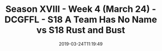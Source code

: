 ---
title: Season XVIII - Week 4 (March 24) - DCGFFL - S18 A Team Has No Name vs S18 Rust
  and Bust
teams-score:
- team: _teams/forest-green.md
  score: 25
- team: _teams/maroon.md
  score: 22
mvp: " Keaton Fedak (Forest), Kevin Hamilton (Maroon)"
game-ball: ''
sportsperson: ''
season: 16
week: 4
date: '2019-03-24T11:19:49'
pageid: season-xviii-march-24-week-4-6914-vs-6909
---